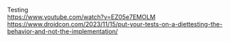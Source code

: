Testing  
https://www.youtube.com/watch?v=EZ05e7EMOLM
https://www.droidcon.com/2023/11/15/put-your-tests-on-a-diettesting-the-behavior-and-not-the-implementation/
